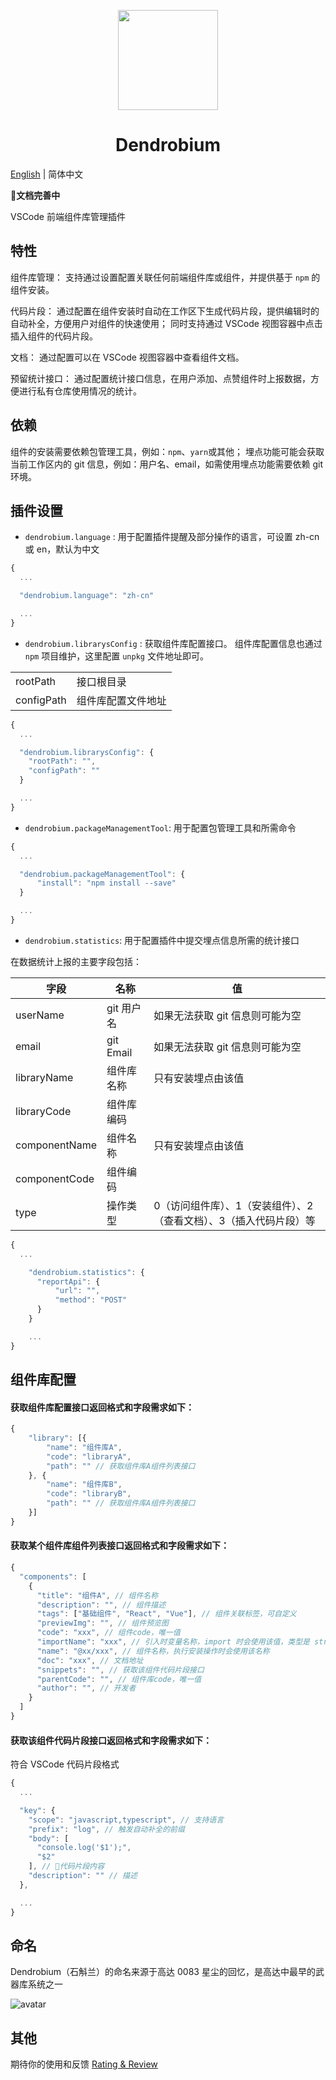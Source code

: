 <p align="center">
    <img width="160" src="https://user-images.githubusercontent.com/12044749/118221230-cad27a00-b4af-11eb-9d74-9120041180a6.png">
</p>

<h1 align="center">Dendrobium</h1>

[English](./README.en.md) | 简体中文

**文档完善中**

VSCode 前端组件库管理插件

## 特性

组件库管理：
支持通过设置配置关联任何前端组件库或组件，并提供基于 `npm` 的组件安装。

代码片段：
通过配置在组件安装时自动在工作区下生成代码片段，提供编辑时的自动补全，方便用户对组件的快速使用；
同时支持通过 VSCode 视图容器中点击插入组件的代码片段。

文档：
通过配置可以在 VSCode 视图容器中查看组件文档。

预留统计接口：
通过配置统计接口信息，在用户添加、点赞组件时上报数据，方便进行私有仓库使用情况的统计。

## 依赖

组件的安装需要依赖包管理工具，例如：`npm`、`yarn`或其他；
埋点功能可能会获取当前工作区内的 git 信息，例如：用户名、email，如需使用埋点功能需要依赖 git 环境。

## 插件设置

- `dendrobium.language` : 用于配置插件提醒及部分操作的语言，可设置 zh-cn 或 en，默认为中文

```javascript
{
  ...

  "dendrobium.language": "zh-cn"

  ...
}
```

- `dendrobium.librarysConfig` : 获取组件库配置接口。
组件库配置信息也通过 `npm` 项目维护，这里配置 `unpkg` 文件地址即可。

| | |
| --| -- |
| rootPath | 接口根目录 |
| configPath | 组件库配置文件地址 | 


```javascript
{
  ...

  "dendrobium.librarysConfig": {
    "rootPath": "",
    "configPath": ""
  }

  ...
}
```

- `dendrobium.packageManagementTool`: 用于配置包管理工具和所需命令

```javascript
{
  ...

  "dendrobium.packageManagementTool": {
      "install": "npm install --save"
  }

  ...
}
```

- `dendrobium.statistics`: 用于配置插件中提交埋点信息所需的统计接口


在数据统计上报的主要字段包括：

| 字段 | 名称 | 值 |
| -- | -- | -- |
| userName | git 用户名 | 如果无法获取 git 信息则可能为空 |
| email | git Email | 如果无法获取 git 信息则可能为空 |
| libraryName | 组件库名称 | 只有安装埋点由该值 |
| libraryCode | 组件库编码 | |
| componentName | 组件名称 | 只有安装埋点由该值 |
| componentCode | 组件编码 | |
| type | 操作类型 | 0（访问组件库）、1（安装组件）、2（查看文档）、3（插入代码片段）等 |


```javascript
{
  ...

    "dendrobium.statistics": {
      "reportApi": {
          "url": "",
          "method": "POST"
      }
    }

    ...
}
```

## 组件库配置

#### 获取组件库配置接口返回格式和字段需求如下：

```javascript
{
    "library": [{
        "name": "组件库A",
        "code": "libraryA",
        "path": "" // 获取组件库A组件列表接口
    }, {
        "name": "组件库B",
        "code": "libraryB",
        "path": "" // 获取组件库A组件列表接口
    }]
}
```
#### 获取某个组件库组件列表接口返回格式和字段需求如下：

```javascript
{
  "components": [
    {
      "title": "组件A", // 组件名称
      "description": "", // 组件描述
      "tags": ["基础组件", "React", "Vue"], // 组件关联标签，可自定义
      "previewImg": "", // 组件预览图
      "code": "xxx", // 组件code，唯一值
      "importName": "xxx", // 引入时变量名称，import 时会使用该值，类型是 string ｜ string[]，当 importName 值是数组时，会使用解构引入
      "name": "@xx/xxx", // 组件名称，执行安装操作时会使用该名称
      "doc": "xxx", // 文档地址
      "snippets": "", // 获取该组件代码片段接口
      "parentCode": "", // 组件库code，唯一值
      "author": "", // 开发者
    }
  ]
}

```

#### 获取该组件代码片段接口返回格式和字段需求如下：

符合 VSCode 代码片段格式

```javascript
{
  ...

  "key": {
    "scope": "javascript,typescript", // 支持语言
    "prefix": "log", // 触发自动补全的前缀
    "body": [
      "console.log('$1');",
      "$2"
    ], // 代码片段内容
    "description": "" // 描述
  },

  ...
}
```


## 命名

Dendrobium（石斛兰）的命名来源于高达 0083 星尘的回忆，是高达中最早的武器库系统之一

![avatar](https://user-images.githubusercontent.com/12044749/118221259-d7ef6900-b4af-11eb-8393-8020d6cde9cd.jpg)

## 其他

期待你的使用和反馈 [Rating & Review](https://marketplace.visualstudio.com/items?itemName=panmenglin.dendrobium&ssr=false#review-details)
